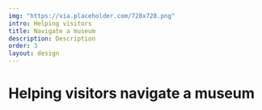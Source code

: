 ```yaml
---
img: "https://via.placeholder.com/728x728.png"
intro: Helping visitors
title: Navigate a museum
description: Description
order: 3
layout: design
---
```

<div class="text">
  <h1>Helping visitors navigate a museum</h1>
</div>

